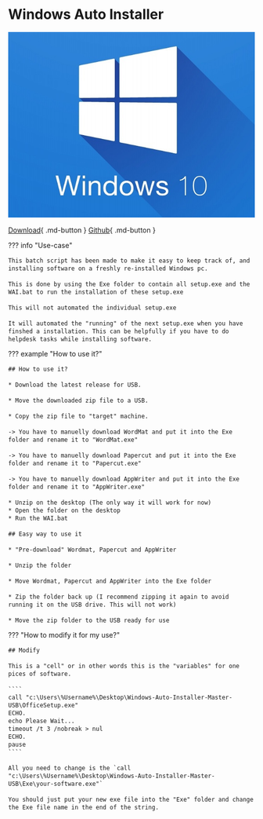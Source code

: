 # Windows Auto Installer 

![pic](img/windows.jpg)

[Download](https://github.com/rune004/Windows-Auto-Installer/archive/refs/tags/Alpha-1.2-USB.zip){ .md-button }
[Github](https://github.com/rune004/Windows-Auto-Installer/releases/tag/Alpha-1.2-USB){ .md-button }

??? info "Use-case"
  
    This batch script has been made to make it easy to keep track of, and installing software on a freshly re-installed Windows pc.

    This is done by using the Exe folder to contain all setup.exe and the WAI.bat to run the installation of these setup.exe 

    This will not automated the individual setup.exe 

    It will automated the "running" of the next setup.exe when you have finshed a installation. This can be helpfully if you have to do helpdesk tasks while installing software.   



??? example "How to use it?"

    ## How to use it?

    * Download the latest release for USB.

    * Move the downloaded zip file to a USB.
    
    * Copy the zip file to "target" machine.

    -> You have to manuelly download WordMat and put it into the Exe folder and rename it to "WordMat.exe"

    -> You have to manuelly download Papercut and put it into the Exe folder and rename it to "Papercut.exe"

    -> You have to manuelly download AppWriter and put it into the Exe folder and rename it to "AppWriter.exe"

    * Unzip on the desktop (The only way it will work for now)
    * Open the folder on the desktop 
    * Run the WAI.bat

    ## Easy way to use it

    * "Pre-download" Wordmat, Papercut and AppWriter

    * Unzip the folder

    * Move Wordmat, Papercut and AppWriter into the Exe folder

    * Zip the folder back up (I recommend zipping it again to avoid running it on the USB drive. This will not work)

    * Move the zip folder to the USB ready for use
 

??? "How to modify it for my use?"

    ## Modify

    This is a "cell" or in other words this is the "variables" for one pices of software.

    ````
    call "c:\Users\%Username%\Desktop\Windows-Auto-Installer-Master-USB\OfficeSetup.exe"
    ECHO.
    echo Please Wait...
    timeout /t 3 /nobreak > nul
    ECHO.
    pause
    ````

    All you need to change is the `call "c:\Users\%Username%\Desktop\Windows-Auto-Installer-Master-USB\Exe\your-software.exe"`

    You should just put your new exe file into the "Exe" folder and change the Exe file name in the end of the string.
